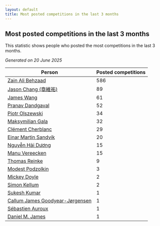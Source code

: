 ```yaml
---
layout: default
title: Most posted competitions in the last 3 months
---
```

## Most posted competitions in the last 3 months
This statistic shows people who posted the most competitions in the last 3 months.

*Generated on 20 June 2025*

| Person | Posted competitions |
| --- | --- |
| [Zain Ali Behzaad](https://www.worldcubeassociation.org/persons/2019BEHZ01) | 586 |
| [Jason Chang (章維祐)](https://www.worldcubeassociation.org/persons/2023CHAN15) | 89 |
| [James Wang](https://www.worldcubeassociation.org/persons/2015WANG87) | 61 |
| [Pranav Dandgaval](https://www.worldcubeassociation.org/persons/2017DAND01) | 52 |
| [Piotr Olszewski](https://www.worldcubeassociation.org/persons/2013OLSZ02) | 34 |
| [Maksymilian Gala](https://www.worldcubeassociation.org/persons/2022GALA01) | 32 |
| [Clément Cherblanc](https://www.worldcubeassociation.org/persons/2014CHER05) | 29 |
| [Einar Martin Sandvik](https://www.worldcubeassociation.org/persons/2018SAND22) | 20 |
| [Nguyễn Hải Dương](https://www.worldcubeassociation.org/persons/2018DUON07) | 15 |
| [Manu Vereecken](https://www.worldcubeassociation.org/persons/2010VERE01) | 15 |
| [Thomas Reinke](https://www.worldcubeassociation.org/persons/2018REIN04) | 9 |
| [Modest Podzolkin](https://www.worldcubeassociation.org/persons/2017PODZ01) | 3 |
| [Mickey Doyle](https://www.worldcubeassociation.org/persons/2021DOYL02) | 2 |
| [Simon Kellum](https://www.worldcubeassociation.org/persons/2016KELL12) | 2 |
| [Sukesh Kumar](https://www.worldcubeassociation.org/persons/2017KUMA30) | 1 |
| [Callum James Goodyear-Jørgensen](https://www.worldcubeassociation.org/persons/2012GOOD02) | 1 |
| [Sébastien Auroux](https://www.worldcubeassociation.org/persons/2008AURO01) | 1 |
| [Daniel M. James](https://www.worldcubeassociation.org/persons/2012JAME04) | 1 |
